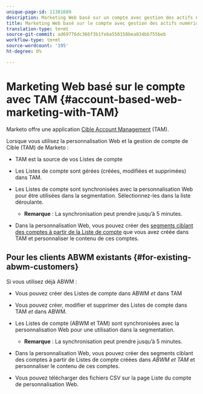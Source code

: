 ```yaml
---
unique-page-id: 11381689
description: Marketing Web basé sur un compte avec gestion des actifs numériques - Documentation sur le marketing - Documentation sur le produit
title: Marketing Web basé sur le compte avec gestion des actifs numériques
translation-type: tm+mt
source-git-commit: ad69776dc366f3b1feba550158bea834bb755beb
workflow-type: tm+mt
source-wordcount: '195'
ht-degree: 0%

---
```



# Marketing Web basé sur le compte avec TAM {#account-based-web-marketing-with-TAM}

Marketo offre une application [Cible Account Management](/help/marketo/product-docs/target-account-management/setup-tam/target-account-management-overview.md) (TAM).

Lorsque vous utilisez la personnalisation Web et la gestion de compte de Cible (TAM) de Marketo :

* TAM est la source de vos Listes de compte
* Les Listes de compte sont gérées (créées, modifiées et supprimées) dans TAM.
* Les Listes de compte sont synchronisées avec la personnalisation Web pour être utilisées dans la segmentation. Sélectionnez-les dans la liste déroulante.

   * **Remarque** : La synchronisation peut prendre jusqu’à 5 minutes.

* Dans la personnalisation Web, vous pouvez créer des [segments ciblant des comptes à partir de la Liste de compte](/help/marketo/product-docs/web-personalization/account-based-web-marketing/create-a-new-account-list.md) que vous avez créée dans TAM et personnaliser le contenu de ces comptes.

## Pour les clients ABWM existants {#for-existing-abwm-customers}

Si vous utilisez déjà ABWM :

* Vous pouvez créer des Listes de compte dans ABWM _et_ dans TAM
* Vous pouvez créer, modifier et supprimer des Listes de compte dans TAM _et_ dans ABWM.
* Les Listes de compte (ABWM et TAM) sont synchronisées avec la personnalisation Web pour une utilisation dans la segmentation.

   * **Remarque** : La synchronisation peut prendre jusqu’à 5 minutes.

* Dans la personnalisation Web, vous pouvez créer des segments ciblant des comptes à partir de Listes de compte créées dans _ABWM et TAM_ et personnaliser le contenu de ces comptes.
* Vous pouvez télécharger des fichiers CSV sur la page Liste du compte de personnalisation Web.
